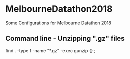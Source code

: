 # MelbourneDatathon2018

Some Configurations for Melbourne Datathon 2018


## Command line - Unzipping ".gz" files

find . -type f -name "*.gz" -exec gunzip {} \;

